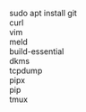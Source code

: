 sudo apt install git \
		 curl \
		 vim \
		 meld \
		 build-essential \
		 dkms \
		 tcpdump \
		 pipx \
		 pip \
		 tmux
